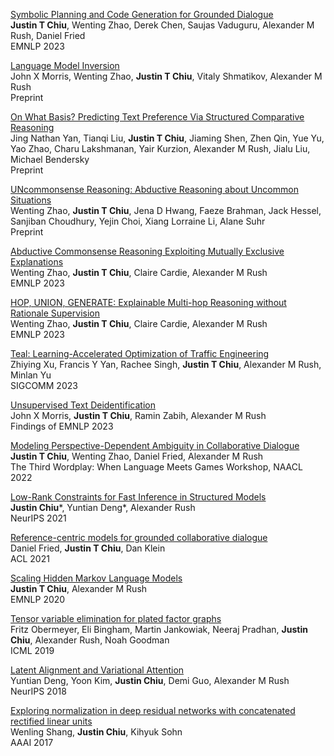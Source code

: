 [Symbolic Planning and Code Generation for Grounded Dialogue](https://arxiv.org/abs/2310.17140)\
**Justin T Chiu**, Wenting Zhao, Derek Chen, Saujas Vaduguru, Alexander M Rush, Daniel Fried\
EMNLP 2023

[Language Model Inversion](https://arxiv.org/abs/2311.13647)\
John X Morris, Wenting Zhao, **Justin T Chiu**, Vitaly Shmatikov, Alexander M Rush\
Preprint

[On What Basis? Predicting Text Preference Via Structured Comparative Reasoning](https://arxiv.org/abs/2311.08390)\
Jing Nathan Yan, Tianqi Liu, **Justin T Chiu**, Jiaming Shen, Zhen Qin, Yue Yu, Yao Zhao, Charu Lakshmanan, Yair Kurzion, Alexander M Rush, Jialu Liu, Michael Bendersky\
Preprint

[UNcommonsense Reasoning: Abductive Reasoning about Uncommon Situations](https://arxiv.org/abs/2311.08469)\
Wenting Zhao, **Justin T Chiu**, Jena D Hwang, Faeze Brahman, Jack Hessel, Sanjiban Choudhury, Yejin Choi, Xiang Lorraine Li, Alane Suhr\
Preprint

[Abductive Commonsense Reasoning Exploiting Mutually Exclusive Explanations](https://arxiv.org/abs/2305.14618)\
Wenting Zhao, **Justin T Chiu**, Claire Cardie, Alexander M Rush\
EMNLP 2023

[HOP, UNION, GENERATE: Explainable Multi-hop Reasoning without Rationale Supervision](https://arxiv.org/abs/2305.14237)\
Wenting Zhao, **Justin T Chiu**, Claire Cardie, Alexander M Rush\
EMNLP 2023

[Teal: Learning-Accelerated Optimization of Traffic Engineering](https://arxiv.org/abs/2210.13763)\
Zhiying Xu, Francis Y Yan, Rachee Singh, **Justin T Chiu**, Alexander M Rush, Minlan Yu\
SIGCOMM 2023

[Unsupervised Text Deidentification](https://arxiv.org/abs/2210.11528)\
John X Morris, **Justin T Chiu**, Ramin Zabih, Alexander M Rush\
Findings of EMNLP 2023

[Modeling Perspective-Dependent Ambiguity in Collaborative Dialogue](https://wordplay-workshop.github.io/wordplay2022/pdfs/12.pdf)\
**Justin T Chiu**, Wenting Zhao, Daniel Fried, Alexander M Rush\
The Third Wordplay: When Language Meets Games Workshop, NAACL 2022

[Low-Rank Constraints for Fast Inference in Structured Models](https://proceedings.neurips.cc/paper/2021/hash/16c0d78ef6a76b5c247113a4c9514059-Abstract.html)\
**Justin Chiu***, Yuntian Deng*, Alexander Rush\
NeurIPS 2021

[Reference-centric models for grounded collaborative dialogue](https://arxiv.org/abs/2109.05042)\
Daniel Fried, **Justin T Chiu**, Dan Klein\
ACL 2021

[Scaling Hidden Markov Language Models](https://arxiv.org/abs/2011.04640)\
**Justin T Chiu**, Alexander M Rush\
EMNLP 2020

[Tensor variable elimination for plated factor graphs](http://proceedings.mlr.press/v97/obermeyer19a.html)\
Fritz Obermeyer, Eli Bingham, Martin Jankowiak, Neeraj Pradhan, **Justin Chiu**, Alexander Rush, Noah Goodman\
ICML 2019

[Latent Alignment and Variational Attention](https://proceedings.neurips.cc/paper/2018/hash/b691334ccf10d4ab144d672f7783c8a3-Abstract.html)\
Yuntian Deng, Yoon Kim, **Justin Chiu**, Demi Guo, Alexander M Rush\
NeurIPS 2018

[Exploring normalization in deep residual networks with concatenated rectified linear units](https://ojs.aaai.org/index.php/AAAI/article/view/10759)\
Wenling Shang, **Justin Chiu**, Kihyuk Sohn\
AAAI 2017
